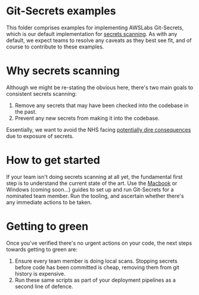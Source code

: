 # Git-Secrets examples
This folder comprises examples for implementing AWSLabs Git-Secrets, which is our default implementation for [secrets scanning](../../quality-checks.md). As with any default, we expect teams to resolve any caveats as they best see fit, and of course to contribute to these examples.

# Why secrets scanning
Although we might be re-stating the obvious here, there's two main goals to consistent secrets scanning:
1. Remove any secrets that may have been checked into the codebase in the past.
2. Prevent any new secrets from making it into the codebase.

Essentially, we want to avoid the NHS facing [potentially dire consequences](https://www.zdnet.com/article/data-of-243-million-brazilians-exposed-online-via-website-source-code/) due to exposure of secrets.

# How to get started
If your team isn't doing secrets scanning at all yet, the fundamental first step is to understand the current state of the art. Use the [Macbook](README-mac-workstation.md) or Windows (coming soon...) guides to set up and run Git-Secrets for a nominated team member. Run the tooling, and ascertain whether there's any immediate actions to be taken.

# Getting to green
Once you've verified there's no urgent actions on your code, the next steps towards getting to green are:
1. Ensure every team member is doing local scans. Stopping secrets before code has been committed is cheap, removing them from git history is expensive.
2. Run these same scripts as part of your deployment pipelines as a second line of defence.
